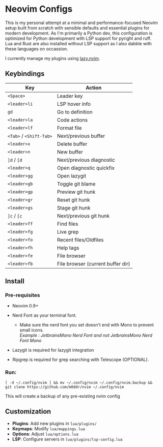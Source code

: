 # Neovim Configs
This is my personal attempt at a minimal and performance-focused Neovim setup built from scratch with sensible defaults and essential plugins for modern development. As I'm primarily a Python dev, this configuration is optimized for Python development with LSP support for pyright and ruff. Lua and Rust are also installed without LSP support as I also dabble with these languages on occassion.

I currently manage my plugins using [lazy.nvim](https://lazy.folke.io/).

## Keybindings

| Key | Action |
|-----|--------|
| `<Space>` | Leader key |
| `<leader>li` | LSP hover info |
| `gd` | Go to definition |
| `<leader>la` | Code actions |
| `<leader>lf` | Format file |
| `<Tab>` / `<Shift-Tab>` | Next/previous buffer |
| `<leader>x` | Delete buffer |
| `<leader>n` | New buffer |
| `]d` / `[d` | Next/previous diagnostic |
| `<leader>q` | Open diagnostic quickfix |
| `<leader>gg` | Open lazygit |
| `<leader>gb` | Toggle git blame |
| `<leader>gp` | Preview git hunk |
| `<leader>gr` | Reset git hunk |
| `<leader>gs` | Stage git hunk |
| `]c` / `[c` | Next/previous git hunk |
| `<leader>ff` | Find files |
| `<leader>fg` | Live grep |
| `<leader>fo` | Recent files/Oldfiles |
| `<leader>fh` | Help tags |
| `<leader>fe` | File browser |
| `<leader>fb` | File browser (current buffer dir) |

## Install

### Pre-requisites
* Neovim 0.9+

* Nerd Font as your terminal font.
    * Make sure the nerd font you set doesn't end with Mono to prevent small icons. <br>
      _Example : JetbrainsMono Nerd Font and not JetbrainsMono Nerd Font Mono_
* Lazygit is required for lazygit integration

* Ripgrep is required for grep searching with Telescope (OPTIONAL).
### Run:
```shell
[ -d ~/.config/nvim ] && mv ~/.config/nvim ~/.config/nvim.backup &&
git clone https://github.com/m0ddr/nvim ~/.config/nvim
```
This will create a backup of any pre-existing nvim config

## Customization

- **Plugins**: Add new plugins in `lua/plugins/`
- **Keymaps**: Modify `lua/mappings.lua`
- **Options**: Adjust `lua/options.lua`
- **LSP**: Configure servers in `lua/plugins/lsp-config.lua`
